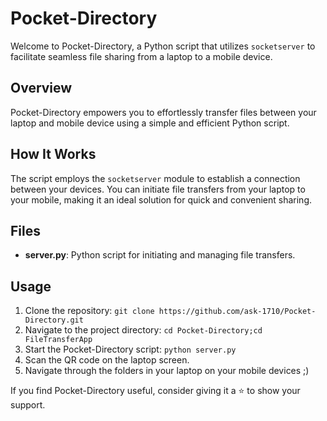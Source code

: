 # Pocket-Directory

Welcome to Pocket-Directory, a Python script that utilizes `socketserver` to facilitate seamless file sharing from a laptop to a mobile device.

## Overview

Pocket-Directory empowers you to effortlessly transfer files between your laptop and mobile device using a simple and efficient Python script.

## How It Works

The script employs the `socketserver` module to establish a connection between your devices. You can initiate file transfers from your laptop to your mobile, making it an ideal solution for quick and convenient sharing.

## Files

- **server.py**: Python script for initiating and managing file transfers.

## Usage

1. Clone the repository: `git clone https://github.com/ask-1710/Pocket-Directory.git`
2. Navigate to the project directory: `cd Pocket-Directory;cd FileTransferApp`
3. Start the Pocket-Directory script: `python server.py`
4. Scan the QR code on the laptop screen.
5. Navigate through the folders in your laptop on your mobile devices ;)

If you find Pocket-Directory useful, consider giving it a ⭐️ to show your support.
